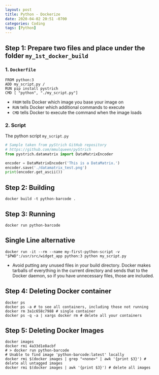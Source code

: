 ```yaml
---
layout: post
title: Python - Dockerize
date: 2020-04-02 20:51 -0700
categories: Coding
tags: [Python]
---
```


## Step 1: Prepare two files and place under the folder `my_1st_docker_build`
### 1. `Dockerfile`
```
FROM python:3
ADD my_script.py /
RUN pip install pystrich
CMD [ "python", "./my_script.py"]
```

* `FROM` tells Docker which image you base your image on
* `RUN`  tells Docker which additional commands to execute
* `CMD`  tells Docker to execute the command when the image loads

### 2. Script
The python script `my_script.py`

```python
# Sample taken from pyStrich GitHub repository
# https://github.com/mmulqueen/pyStrich
from pystrich.datamatrix import DataMatrixEncoder

encoder = DataMatrixEncoder('This is a DataMatrix.')
encoder.save('./datamatrix_test.png')
print(encoder.get_ascii())
```

## Step 2: Building
```
docker build -t python-barcode .
```

## Step 3: Running
```
docker run python-barcode
```

## Single Line alternative
```
docker run -it --rm --name my-first-python-script -v "$PWD":/usr/src/widget_app python:3 python my_script.py
```

* Avoid putting any unused files in your build directory. Docker makes tarballs of everything in the current directory and sends that to the Docker daemon, so if you have unnecessary files, those are included.

## Step 4: Deleting Docker container
```
docker ps
docker ps -a # to see all containers, including those not running
docker rm 3a1c658c7988 # single container
docker ps -q -a | xargs docker rm # delete all your containers
```

## Step 5: Deleting Docker Images
```
docker images
docker rmi 4a33d1e8acbf
# > docker run python-barcode
# Unable to find image 'python-barcode:latest' locally
docker rmi $(docker images | grep "<none>" | awk '{print $3}') # delete all untagged images
docker rmi $(docker images | awk '{print $3}') # delete all images
```
